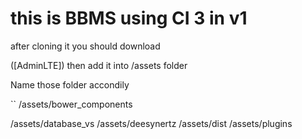 # this is BBMS using CI 3 in v1

after cloning it you should download

([AdminLTE]) then add it into /assets folder

Name those folder accondily 

``
/assets/bower_components

/assets/database_vs
/assets/deesynertz
/assets/dist
/assets/plugins